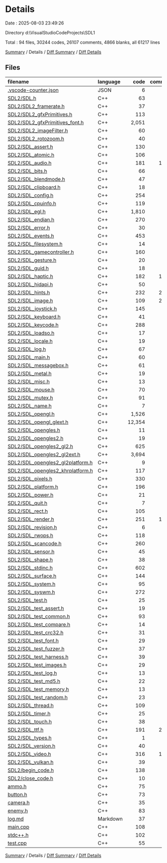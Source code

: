 # Details

Date : 2025-08-03 23:49:26

Directory d:\\VisualStudioCodeProjects\\SDL1

Total : 94 files,  30244 codes, 26107 comments, 4866 blanks, all 61217 lines

[Summary](results.md) / Details / [Diff Summary](diff.md) / [Diff Details](diff-details.md)

## Files
| filename | language | code | comment | blank | total |
| :--- | :--- | ---: | ---: | ---: | ---: |
| [.vscode-counter.json](/.vscode-counter.json) | JSON | 6 | 0 | 0 | 6 |
| [SDL2/SDL.h](/SDL2/SDL.h) | C++ | 63 | 155 | 16 | 234 |
| [SDL2/SDL2\_framerate.h](/SDL2/SDL2_framerate.h) | C++ | 37 | 47 | 17 | 101 |
| [SDL2/SDL2\_gfxPrimitives.h](/SDL2/SDL2_gfxPrimitives.h) | C++ | 113 | 61 | 68 | 242 |
| [SDL2/SDL2\_gfxPrimitives\_font.h](/SDL2/SDL2_gfxPrimitives_font.h) | C++ | 2,051 | 796 | 260 | 3,107 |
| [SDL2/SDL2\_imageFilter.h](/SDL2/SDL2_imageFilter.h) | C++ | 60 | 69 | 38 | 167 |
| [SDL2/SDL2\_rotozoom.h](/SDL2/SDL2_rotozoom.h) | C++ | 40 | 58 | 26 | 124 |
| [SDL2/SDL\_assert.h](/SDL2/SDL_assert.h) | C++ | 130 | 163 | 30 | 323 |
| [SDL2/SDL\_atomic.h](/SDL2/SDL_atomic.h) | C++ | 106 | 276 | 33 | 415 |
| [SDL2/SDL\_audio.h](/SDL2/SDL_audio.h) | C++ | 181 | 1,242 | 78 | 1,501 |
| [SDL2/SDL\_bits.h](/SDL2/SDL_bits.h) | C++ | 66 | 45 | 16 | 127 |
| [SDL2/SDL\_blendmode.h](/SDL2/SDL_blendmode.h) | C++ | 47 | 139 | 13 | 199 |
| [SDL2/SDL\_clipboard.h](/SDL2/SDL_clipboard.h) | C++ | 18 | 108 | 16 | 142 |
| [SDL2/SDL\_config.h](/SDL2/SDL_config.h) | C++ | 254 | 52 | 28 | 334 |
| [SDL2/SDL\_cpuinfo.h](/SDL2/SDL_cpuinfo.h) | C++ | 119 | 439 | 37 | 595 |
| [SDL2/SDL\_egl.h](/SDL2/SDL_egl.h) | C++ | 1,810 | 277 | 266 | 2,353 |
| [SDL2/SDL\_endian.h](/SDL2/SDL_endian.h) | C++ | 270 | 52 | 27 | 349 |
| [SDL2/SDL\_error.h](/SDL2/SDL_error.h) | C++ | 30 | 119 | 15 | 164 |
| [SDL2/SDL\_events.h](/SDL2/SDL_events.h) | C++ | 453 | 613 | 94 | 1,160 |
| [SDL2/SDL\_filesystem.h](/SDL2/SDL_filesystem.h) | C++ | 14 | 125 | 11 | 150 |
| [SDL2/SDL\_gamecontroller.h](/SDL2/SDL_gamecontroller.h) | C++ | 160 | 857 | 80 | 1,097 |
| [SDL2/SDL\_gesture.h](/SDL2/SDL_gesture.h) | C++ | 20 | 80 | 18 | 118 |
| [SDL2/SDL\_guid.h](/SDL2/SDL_guid.h) | C++ | 18 | 71 | 12 | 101 |
| [SDL2/SDL\_haptic.h](/SDL2/SDL_haptic.h) | C++ | 182 | 1,054 | 106 | 1,342 |
| [SDL2/SDL\_hidapi.h](/SDL2/SDL_hidapi.h) | C++ | 50 | 370 | 32 | 452 |
| [SDL2/SDL\_hints.h](/SDL2/SDL_hints.h) | C++ | 232 | 2,441 | 220 | 2,893 |
| [SDL2/SDL\_image.h](/SDL2/SDL_image.h) | C++ | 109 | 2,011 | 74 | 2,194 |
| [SDL2/SDL\_joystick.h](/SDL2/SDL_joystick.h) | C++ | 145 | 848 | 82 | 1,075 |
| [SDL2/SDL\_keyboard.h](/SDL2/SDL_keyboard.h) | C++ | 41 | 286 | 29 | 356 |
| [SDL2/SDL\_keycode.h](/SDL2/SDL_keycode.h) | C++ | 288 | 43 | 28 | 359 |
| [SDL2/SDL\_loadso.h](/SDL2/SDL_loadso.h) | C++ | 17 | 88 | 11 | 116 |
| [SDL2/SDL\_locale.h](/SDL2/SDL_locale.h) | C++ | 19 | 74 | 11 | 104 |
| [SDL2/SDL\_log.h](/SDL2/SDL_log.h) | C++ | 67 | 306 | 32 | 405 |
| [SDL2/SDL\_main.h](/SDL2/SDL_main.h) | C++ | 60 | 182 | 41 | 283 |
| [SDL2/SDL\_messagebox.h](/SDL2/SDL_messagebox.h) | C++ | 61 | 114 | 19 | 194 |
| [SDL2/SDL\_metal.h](/SDL2/SDL_metal.h) | C++ | 19 | 81 | 14 | 114 |
| [SDL2/SDL\_misc.h](/SDL2/SDL_misc.h) | C++ | 13 | 57 | 10 | 80 |
| [SDL2/SDL\_mouse.h](/SDL2/SDL_mouse.h) | C++ | 70 | 365 | 30 | 465 |
| [SDL2/SDL\_mutex.h](/SDL2/SDL_mutex.h) | C++ | 91 | 391 | 64 | 546 |
| [SDL2/SDL\_name.h](/SDL2/SDL_name.h) | C++ | 7 | 21 | 6 | 34 |
| [SDL2/SDL\_opengl.h](/SDL2/SDL_opengl.h) | C++ | 1,526 | 186 | 421 | 2,133 |
| [SDL2/SDL\_opengl\_glext.h](/SDL2/SDL_opengl_glext.h) | C++ | 12,354 | 187 | 673 | 13,214 |
| [SDL2/SDL\_opengles.h](/SDL2/SDL_opengles.h) | C++ | 11 | 25 | 4 | 40 |
| [SDL2/SDL\_opengles2.h](/SDL2/SDL_opengles2.h) | C++ | 19 | 26 | 8 | 53 |
| [SDL2/SDL\_opengles2\_gl2.h](/SDL2/SDL_opengles2_gl2.h) | C++ | 625 | 21 | 11 | 657 |
| [SDL2/SDL\_opengles2\_gl2ext.h](/SDL2/SDL_opengles2_gl2ext.h) | C++ | 3,694 | 19 | 321 | 4,034 |
| [SDL2/SDL\_opengles2\_gl2platform.h](/SDL2/SDL_opengles2_gl2platform.h) | C++ | 9 | 12 | 7 | 28 |
| [SDL2/SDL\_opengles2\_khrplatform.h](/SDL2/SDL_opengles2_khrplatform.h) | C++ | 117 | 165 | 30 | 312 |
| [SDL2/SDL\_pixels.h](/SDL2/SDL_pixels.h) | C++ | 330 | 289 | 44 | 663 |
| [SDL2/SDL\_platform.h](/SDL2/SDL_platform.h) | C++ | 196 | 58 | 22 | 276 |
| [SDL2/SDL\_power.h](/SDL2/SDL_power.h) | C++ | 21 | 57 | 10 | 88 |
| [SDL2/SDL\_quit.h](/SDL2/SDL_quit.h) | C++ | 7 | 44 | 8 | 59 |
| [SDL2/SDL\_rect.h](/SDL2/SDL_rect.h) | C++ | 105 | 238 | 34 | 377 |
| [SDL2/SDL\_render.h](/SDL2/SDL_render.h) | C++ | 251 | 1,569 | 105 | 1,925 |
| [SDL2/SDL\_revision.h](/SDL2/SDL_revision.h) | C++ | 6 | 1 | 1 | 8 |
| [SDL2/SDL\_rwops.h](/SDL2/SDL_rwops.h) | C++ | 118 | 669 | 55 | 842 |
| [SDL2/SDL\_scancode.h](/SDL2/SDL_scancode.h) | C++ | 260 | 141 | 38 | 439 |
| [SDL2/SDL\_sensor.h](/SDL2/SDL_sensor.h) | C++ | 45 | 246 | 32 | 323 |
| [SDL2/SDL\_shape.h](/SDL2/SDL_shape.h) | C++ | 38 | 102 | 16 | 156 |
| [SDL2/SDL\_stdinc.h](/SDL2/SDL_stdinc.h) | C++ | 602 | 169 | 77 | 848 |
| [SDL2/SDL\_surface.h](/SDL2/SDL_surface.h) | C++ | 144 | 785 | 69 | 998 |
| [SDL2/SDL\_system.h](/SDL2/SDL_system.h) | C++ | 95 | 469 | 75 | 639 |
| [SDL2/SDL\_syswm.h](/SDL2/SDL_syswm.h) | C++ | 272 | 77 | 38 | 387 |
| [SDL2/SDL\_test.h](/SDL2/SDL_test.h) | C++ | 25 | 35 | 10 | 70 |
| [SDL2/SDL\_test\_assert.h](/SDL2/SDL_test_assert.h) | C++ | 19 | 70 | 17 | 106 |
| [SDL2/SDL\_test\_common.h](/SDL2/SDL_test_common.h) | C++ | 93 | 115 | 29 | 237 |
| [SDL2/SDL\_test\_compare.h](/SDL2/SDL_test_compare.h) | C++ | 14 | 44 | 12 | 70 |
| [SDL2/SDL\_test\_crc32.h](/SDL2/SDL_test_crc32.h) | C++ | 31 | 71 | 23 | 125 |
| [SDL2/SDL\_test\_font.h](/SDL2/SDL_test_font.h) | C++ | 29 | 121 | 19 | 169 |
| [SDL2/SDL\_test\_fuzzer.h](/SDL2/SDL_test_fuzzer.h) | C++ | 37 | 302 | 48 | 387 |
| [SDL2/SDL\_test\_harness.h](/SDL2/SDL_test_harness.h) | C++ | 39 | 75 | 21 | 135 |
| [SDL2/SDL\_test\_images.h](/SDL2/SDL_test_images.h) | C++ | 29 | 39 | 11 | 79 |
| [SDL2/SDL\_test\_log.h](/SDL2/SDL_test_log.h) | C++ | 13 | 45 | 10 | 68 |
| [SDL2/SDL\_test\_md5.h](/SDL2/SDL_test_md5.h) | C++ | 22 | 87 | 21 | 130 |
| [SDL2/SDL\_test\_memory.h](/SDL2/SDL_test_memory.h) | C++ | 13 | 40 | 11 | 64 |
| [SDL2/SDL\_test\_random.h](/SDL2/SDL_test_random.h) | C++ | 23 | 75 | 18 | 116 |
| [SDL2/SDL\_thread.h](/SDL2/SDL_thread.h) | C++ | 109 | 314 | 42 | 465 |
| [SDL2/SDL\_timer.h](/SDL2/SDL_timer.h) | C++ | 25 | 179 | 19 | 223 |
| [SDL2/SDL\_touch.h](/SDL2/SDL_touch.h) | C++ | 38 | 93 | 20 | 151 |
| [SDL2/SDL\_ttf.h](/SDL2/SDL_ttf.h) | C++ | 191 | 2,039 | 114 | 2,344 |
| [SDL2/SDL\_types.h](/SDL2/SDL_types.h) | C++ | 1 | 26 | 3 | 30 |
| [SDL2/SDL\_version.h](/SDL2/SDL_version.h) | C++ | 40 | 147 | 18 | 205 |
| [SDL2/SDL\_video.h](/SDL2/SDL_video.h) | C++ | 316 | 1,739 | 130 | 2,185 |
| [SDL2/SDL\_vulkan.h](/SDL2/SDL_vulkan.h) | C++ | 39 | 157 | 20 | 216 |
| [SDL2/begin\_code.h](/SDL2/begin_code.h) | C++ | 138 | 38 | 14 | 190 |
| [SDL2/close\_code.h](/SDL2/close_code.h) | C++ | 10 | 27 | 4 | 41 |
| [ammo.h](/ammo.h) | C++ | 75 | 12 | 17 | 104 |
| [button.h](/button.h) | C++ | 73 | 3 | 13 | 89 |
| [camera.h](/camera.h) | C++ | 35 | 4 | 8 | 47 |
| [enemy.h](/enemy.h) | C++ | 83 | 11 | 15 | 109 |
| [log.md](/log.md) | Markdown | 37 | 0 | 11 | 48 |
| [main.cpp](/main.cpp) | C++ | 108 | 34 | 28 | 170 |
| [stdc++.h](/stdc++.h) | C++ | 102 | 30 | 23 | 155 |
| [test.cpp](/test.cpp) | C++ | 55 | 4 | 10 | 69 |

[Summary](results.md) / Details / [Diff Summary](diff.md) / [Diff Details](diff-details.md)
